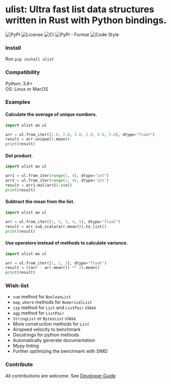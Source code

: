 # ulist: Ultra fast list data structures written in Rust with Python bindings.


![PyPI](https://img.shields.io/pypi/v/ulist)
![License](https://img.shields.io/github/license/tushushu/ulist)
![CI](https://github.com/tushushu/ulist/workflows/CI/badge.svg)
![PyPI - Format](https://img.shields.io/pypi/format/ulist)
![Code Style](https://img.shields.io/badge/code%20style-flake8-blue)


### Install
Run `pip install ulist`


### Compatibility
Python: 3.6+  
OS: Linux or MacOS


### Examples

#### Calculate the average of unique numbers.
```Python
import ulist as ul

arr = ul.from_iter([1.0, 2.0, 3.0, 2.0, 4.0, 5.0], dtype="float")
result = arr.unique().mean()
print(result)
```


#### Dot product.
```Python
import ulist as ul

arr1 = ul.from_iter(range(1, 4), dtype="int")
arr2 = ul.from_iter(range(1, 4), dtype="int")
result = arr1.mul(arr2).sum()
print(result)
```


#### Subtract the mean from the list.
```Python
import ulist as ul

arr = ul.from_iter([1, 2, 3, 4, 5], dtype="float")
result = arr.sub_scala(arr.mean()).to_list()
print(result)
```


#### Use operators instead of methods to calculate variance.
```Python
import ulist as ul

arr = ul.from_iter([1, 2, 3], dtype="float")
result = ((arr - arr.mean()) ** 2).mean()
print(result)
```


### Wish-list
* `sum` method for `BooleanList`
* `map`, `where` methods for `NumericalList`
* `zip` method for `List` and `ListPair` class
* `agg` method for `ListPair`
* `StringList` or `BytesList` class
* More construction methods for `List`
* Airspeed velocity to benchmark
* Docstrings for python methods
* Automatically generate documentation
* Mypy linting
* Further optimizing the benchmark with SIMD

### Contribute
All contributions are welcome. See [Developer Guide](https://github.com/tushushu/ulist/blob/main/develop.md)
